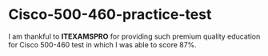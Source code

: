 # Cisco-500-460-practice-test
I am thankful to **ITEXAMSPRO** for providing such premium quality education for Cisco 500-460 test in which I was able to score 87%.
